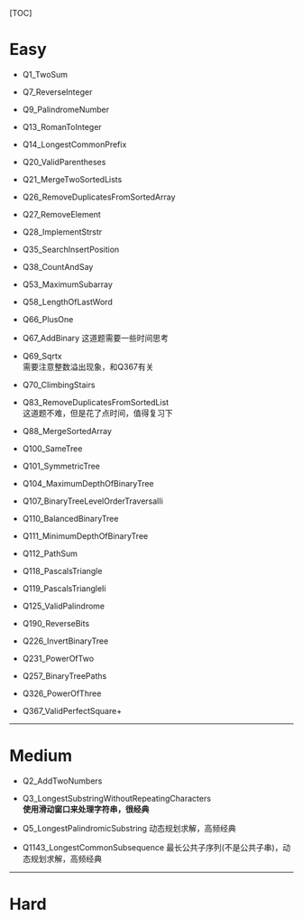 [TOC]

# Easy

+ Q1_TwoSum

+ Q7_ReverseInteger

+ Q9_PalindromeNumber

+ Q13_RomanToInteger

+ Q14_LongestCommonPrefix

+ Q20_ValidParentheses

+ Q21_MergeTwoSortedLists

+ Q26_RemoveDuplicatesFromSortedArray

+ Q27_RemoveElement

+ Q28_ImplementStrstr

+ Q35_SearchInsertPosition

+ Q38_CountAndSay

+ Q53_MaximumSubarray

+ Q58_LengthOfLastWord

+ Q66_PlusOne

+ Q67_AddBinary
这道题需要一些时间思考

+ Q69_Sqrtx  
需要注意整数溢出现象，和Q367有关

+ Q70_ClimbingStairs

+ Q83_RemoveDuplicatesFromSortedList  
这道题不难，但是花了点时间，值得复习下

+ Q88_MergeSortedArray

+ Q100_SameTree

+ Q101_SymmetricTree

+ Q104_MaximumDepthOfBinaryTree

+ Q107_BinaryTreeLevelOrderTraversalIi

+ Q110_BalancedBinaryTree

+ Q111_MinimumDepthOfBinaryTree

+ Q112_PathSum

+ Q118_PascalsTriangle

+ Q119_PascalsTriangleIi

+ Q125_ValidPalindrome

+ Q190_ReverseBits

+ Q226_InvertBinaryTree

+ Q231_PowerOfTwo

+ Q257_BinaryTreePaths

+ Q326_PowerOfThree

+ Q367_ValidPerfectSquare+ 



---------------------------
# Medium

+ Q2_AddTwoNumbers

+ Q3_LongestSubstringWithoutRepeatingCharacters  
**使用滑动窗口来处理字符串，很经典**

+ Q5_LongestPalindromicSubstring
动态规划求解，高频经典

+ Q1143_LongestCommonSubsequence
最长公共子序列(不是公共子串)，动态规划求解，高频经典


--------------------


# Hard